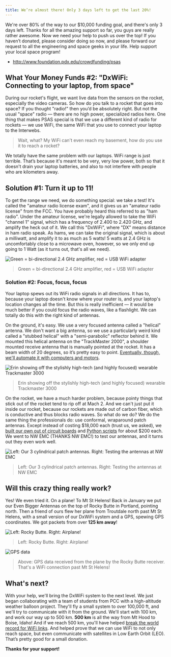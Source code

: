 ```yaml
---
title: We’re almost there! Only 3 days left to get the last 20%!
---
```


We're over 80% of the way to our $10,000 funding goal, and there's only 3 days
left. Thanks for all the amazing support so far, you guys are really rather
awesome. Now we need your help to push us over the top! If you haven’t donated,
please consider doing so now, and please forward our request to all the
engineering and space geeks in your life. Help support your local space program!

 - <http://www.foundation.pdx.edu/crowdfunding/psas>






## What Your Money Funds #2: "DxWiFi: Connecting to your laptop, from space"

During our rocket's flight, we want live data from the sensors on the rocket,
especially the video cameras.  So how do you talk to a rocket that goes into
space? If you thought "radio!" then you’d be absolutely right. But not the usual
"space" radio &mdash; there are no high power, specialized radios here. One
thing that makes PSAS special is that we use a different kind of radio for
rockets &mdash; we use WiFi, the same WiFi that you use to connect your laptop
to the Interwebs.

> Wait, what? My WiFi can't even reach my basement, how do you use it to reach a rocket?

We totally have the same problem with our laptops. WiFi range is just terrible.
That’s because it's meant to be very, very low power, both so that it doesn't
drain your laptop batteries, and also to not interfere with people who are
kilometers away.


## Solution #1: Turn it up to 11!

To get the range we need, we do something special: we take a test! It's called
the "amateur radio license exam", and it gives us an "amateur radio license"
from the FCC. You have probably heard this referred to as "ham radio". Under
the amateur license, we're legally allowed to take the WiFi "channel 1" signal,
which has a frequency of 2.400 to 2.420 GHz, and amplify the heck out of it.
We call this "DxWiFi", where "DX" means distance in ham radio speak. As hams,
we can take the original signal, which is about a milliwatt, and amplify it to
as much as 5 watts! 5 watts at 2.4 GHz is uncomfortably close to a microwave
oven, however, so we only end up going to 1 Watt (as it turns out, that's all
we need).

![Green = bi-directional 2.4 GHz amplifier, red = USB WiFi adapter](http://blog.psas.pdx.edu/images/fc_wifi.png)

> Green = bi-directional 2.4 GHz amplifier, red = USB WiFi adapter

### Solution #2: Focus, focus, focus

Your laptop spews out its WiFi radio signals in all directions. It has to,
because your laptop doesn't know where your router is, and your laptop's
location changes all the time. But this is really inefficient &mdash; it would
be much better if you could focus the radio waves, like a flashlight. We can
totally do this with the right kind of antennas.

On the ground, it's easy. We use a very focused antenna called a "helical"
antenna. We don't want a big antenna, so we use a particularly weird kind
called a "stubbed helical" with a "semi-parabolic" reflector behind it. We
mounted this helical antenna on the "TrackMaster 2000", a shoulder mounted
receive antenna that is manually pointed at the rocket. It has a beam width of
20 degrees, so it’s pretty easy to point.
[Eventually, though, we'll automate it with computers and motors](http://psas.pdx.edu/rockettracks/).

![Erin showing off the stylishly high-tech (and highly focused) wearable Trackmaster 3000](http://blog.psas.pdx.edu/images/track_master.jpg)

> Erin showing off the stylishly high-tech (and highly focused) wearable Trackmaster 3000

On the rocket, we have a much harder problem, because pointy things that stick
out of the rocket tend to rip off at Mach 2.  And we can't just put it inside
our rocket, because our rockets are made out of carbon fiber, which is
conductive and thus blocks radio waves. So what do we do? We do the same thing
the professionals do: use conformal, wraparound patch antennas. Except instead
of costing $18,000 each (trust us, we asked), we
[built our own out of circuit boards](http://psas.pdx.edu/cpatuningv4/cpa_tuning/)
and [Python scripts](https://github.com/psas/avionics-cad/tree/master/av3/cpa)
for about $200 each. We went to NW EMC (THANKS NW EMC!) to test our antennas,
and it turns out they even work well.

![Left: Our 3 cylindrical patch antennas. Right: Testing the antennas at NW EMC](http://blog.psas.pdx.edu/images/cpa.jpg)

> Left: Our 3 cylindrical patch antennas. Right: Testing the antennas at NW EMC

## Will this crazy thing really work?

Yes! We even tried it. On a plane! To Mt St Helens! Back in January we put our
Even Bigger Antennas on the top of Rocky Butte in Portland, pointing north. Then
a friend of ours flew her plane from Troutdale north past Mt St Helens, with a
small version of our DxWiFi system and a GPS, spewing GPS coordinates. We got
packets from over **125 km away**!

![Left: Rocky Butte. Right: Airplane!](http://blog.psas.pdx.edu/images/dx_wifi.jpg)

> Left: Rocky Butte. Right: Airplane!

![GPS data](http://blog.psas.pdx.edu/images/dx_wifi_map.png)

> Above: GPS data received from the plane by the Rocky Butte receiver. That's a WiFi connection past Mt St Helens!


## What's next?

With your help, we'll bring the DxWiFi system to the next level. We just began
collaborating with a  team of students from PCC with a high-altitude weather
balloon project. They'll fly a small system to over 100,000 ft, and we'll try
to communicate with it from the ground.  We'll start with 100 km, and work our
way up to 500 km. **500 km** is all the way from Mt Hood to Boise, Idaho!  And if we
reach 500 km, you'll have helped
[break the world record for WiFi links](https://github.com/psas/DxWiFi#world-record-wifi-attempts).
And helped prove that we can use WiFi to not only reach space, but even
communicate with satellites in Low Earth Orbit (LEO). That’s pretty good for a
small donation.

**Thanks for your support!**
